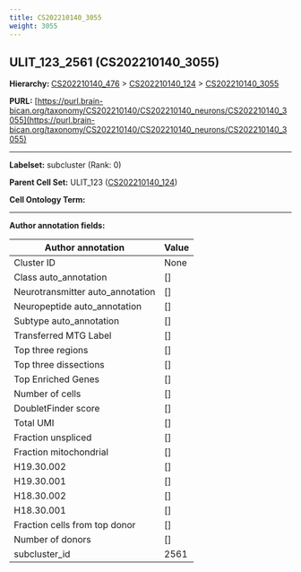 ```yaml
---
title: CS202210140_3055
weight: 3055
---
```

## ULIT_123_2561 (CS202210140_3055)
<b>Hierarchy: </b>
[CS202210140_476](../CS202210140_476) >
[CS202210140_124](../CS202210140_124) >
[CS202210140_3055](../CS202210140_3055)

**PURL:** [https://purl.brain-bican.org/taxonomy/CS202210140/CS202210140_neurons/CS202210140_3055](https://purl.brain-bican.org/taxonomy/CS202210140/CS202210140_neurons/CS202210140_3055)

---


**Labelset:** subcluster (Rank: 0)

**Parent Cell Set:** ULIT_123 ([CS202210140_124](../CS202210140_124))



**Cell Ontology Term:** 

[MARKER GENES.]: #


---

[TRANSFERRED ANNOTATIONS.]: #


[AUTHOR ANNOTATION FIELDS.]: #


**Author annotation fields:**

| Author annotation | Value |
|-------------------|-------|
|Cluster ID|None|
|Class auto_annotation|[]|
|Neurotransmitter auto_annotation|[]|
|Neuropeptide auto_annotation|[]|
|Subtype auto_annotation|[]|
|Transferred MTG Label|[]|
|Top three regions|[]|
|Top three dissections|[]|
|Top Enriched Genes|[]|
|Number of cells|[]|
|DoubletFinder score|[]|
|Total UMI|[]|
|Fraction unspliced|[]|
|Fraction mitochondrial|[]|
|H19.30.002|[]|
|H19.30.001|[]|
|H18.30.002|[]|
|H18.30.001|[]|
|Fraction cells from top donor|[]|
|Number of donors|[]|
|subcluster_id|2561|
